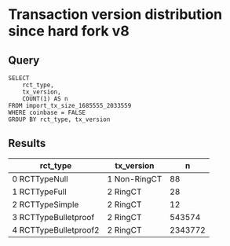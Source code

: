 # Transaction version distribution since hard fork v8

## Query

```
SELECT
    rct_type,
    tx_version,
    COUNT(1) AS n
FROM import_tx_size_1685555_2033559
WHERE coinbase = FALSE
GROUP BY rct_type, tx_version
```

## Results

|rct_type|tx_version|n|
|--------|----------|-----|
|0 RCTTypeNull|1 Non-RingCT|88|
|1 RCTTypeFull|2 RingCT|28|
|2 RCTTypeSimple|2 RingCT|12|
|3 RCTTypeBulletproof|2 RingCT|543574|
|4 RCTTypeBulletproof2|2 RingCT|2343772|